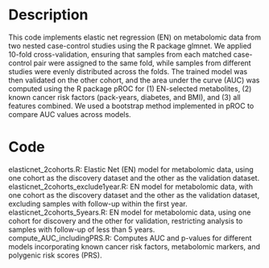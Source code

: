 # Description  
This code implements elastic net regression (EN) on metabolomic data from two nested case-control studies using the R package glmnet. We applied 10-fold cross-validation, ensuring that samples from each matched case-control pair were assigned to the same fold, while samples from different studies were evenly distributed across the folds. The trained model was then validated on the other cohort, and the area under the curve (AUC) was computed using the R package pROC for (1) EN-selected metabolites, (2) known cancer risk factors (pack-years, diabetes, and BMI), and (3) all features combined. We used a bootstrap method implemented in pROC to compare AUC values across models.    
# Code
elasticnet_2cohorts.R: Elastic Net (EN) model for metabolomic data, using one cohort as the discovery dataset and the other as the validation dataset.  
elasticnet_2cohorts_exclude1year.R: EN model for metabolomic data, with one cohort as the discovery dataset and the other as the validation dataset, excluding samples with follow-up within the first year.    
elasticnet_2cohorts_5years.R: EN model for metabolomic data, using one cohort for discovery and the other for validation, restricting analysis to samples with follow-up of less than 5 years.  
compute_AUC_includingPRS.R: Computes AUC and p-values for different models incorporating known cancer risk factors, metabolomic markers, and polygenic risk scores (PRS).    
